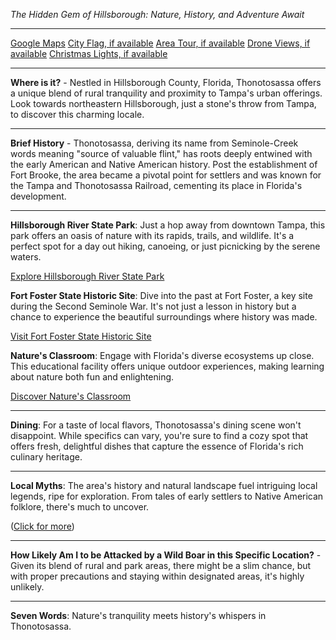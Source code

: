 *The Hidden Gem of Hillsborough: Nature, History, and Adventure Await*

---

[Google Maps](https://www.google.com/maps/place/Thonotosassa,+FL+33592/data=!3m1!1e3)
[City Flag, if available](https://www.google.com/search?tbm=isch&q=Thonotosassa+FL+Flag+Picture)
[Area Tour, if available](https://www.youtube.com/results?search_query=Thonotosassa+FL+4k+tour)
[Drone Views, if available](https://www.youtube.com/results?search_query=Thonotosassa+FL+4k+drone)
[Christmas Lights, if available](https://www.youtube.com/results?search_query=Thonotosassa+FL+christmas+lights&sp=CAI%253D)

---

**Where is it?** - Nestled in Hillsborough County, Florida, Thonotosassa offers a unique blend of rural tranquility and proximity to Tampa's urban offerings. Look towards northeastern Hillsborough, just a stone's throw from Tampa, to discover this charming locale.

---

**Brief History** - Thonotosassa, deriving its name from Seminole-Creek words meaning "source of valuable flint," has roots deeply entwined with the early American and Native American history. Post the establishment of Fort Brooke, the area became a pivotal point for settlers and was known for the Tampa and Thonotosassa Railroad, cementing its place in Florida's development.

---

**Hillsborough River State Park**: Just a hop away from downtown Tampa, this park offers an oasis of nature with its rapids, trails, and wildlife. It's a perfect spot for a day out hiking, canoeing, or just picnicking by the serene waters.

  [Explore Hillsborough River State Park](https://www.youtube.com/results?search_query=Thonotosassa+FL+Hillsborough+River+State+Park)

**Fort Foster State Historic Site**: Dive into the past at Fort Foster, a key site during the Second Seminole War. It's not just a lesson in history but a chance to experience the beautiful surroundings where history was made.

  [Visit Fort Foster State Historic Site](https://www.youtube.com/results?search_query=Thonotosassa+FL+Fort+Foster+State+Historic+Site)

**Nature's Classroom**: Engage with Florida's diverse ecosystems up close. This educational facility offers unique outdoor experiences, making learning about nature both fun and enlightening.

  [Discover Nature's Classroom](https://www.youtube.com/results?search_query=Thonotosassa+FL+Nature's+Classroom)

---

**Dining**: For a taste of local flavors, Thonotosassa's dining scene won't disappoint. While specifics can vary, you're sure to find a cozy spot that offers fresh, delightful dishes that capture the essence of Florida's rich culinary heritage.

---

**Local Myths**: The area's history and natural landscape fuel intriguing local legends, ripe for exploration. From tales of early settlers to Native American folklore, there's much to uncover.

  ([Click for more](https://www.google.com/search?q=Thonotosassa+FL+local+myths))

---

**How Likely Am I to be Attacked by a Wild Boar in this Specific Location?** - Given its blend of rural and park areas, there might be a slim chance, but with proper precautions and staying within designated areas, it's highly unlikely.

---

**Seven Words**: Nature's tranquility meets history's whispers in Thonotosassa.